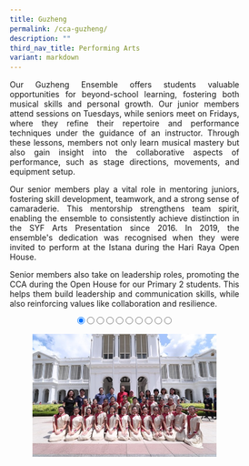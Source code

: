 ```yaml
---
title: Guzheng
permalink: /cca-guzheng/
description: ""
third_nav_title: Performing Arts
variant: markdown
---
```

<style>
* {
  margin: 0;
  padding: 0;
  box-sizing: border-box;
}

.slideshow-container {
  width: 100%;
  max-width: 700px;
  margin: auto;
  overflow: hidden;
  position: relative;
	text-align:center;
}

.slides {
  display: flex;
  transition: transform 0.5s ease; /* Smooth transition for sliding */
  width: 1000%; /* Adjust this to match the number of slides */
}

.slide {
  width: 10%; /* Each slide takes up 10% of the container (for 10 slides) */
  height: auto;
}

.slide img {
  width: 100%;
  height: auto;
  object-fit: cover;
  cursor: pointer; /* Make the images clickable */
}

/* Control the slide transition when the radio buttons are selected */
#slide1:checked ~ .slides {
  transform: translateX(0);
}

#slide2:checked ~ .slides {
  transform: translateX(-10%); /* Move to the second slide */
}

#slide3:checked ~ .slides {
  transform: translateX(-20%); /* Move to the third slide */
}

#slide4:checked ~ .slides {
  transform: translateX(-30%); /* Move to the fourth slide */
}

#slide5:checked ~ .slides {
  transform: translateX(-40%); /* Move to the fifth slide */
}

#slide6:checked ~ .slides {
  transform: translateX(-50%); /* Move to the sixth slide */
}

#slide7:checked ~ .slides {
transform: translateX(-60%); /* Move to the seventh slide */
}

#slide8:checked ~ .slides {
  transform: translateX(-70%); /* Move to the eighth slide */
}

#slide9:checked ~ .slides {
  transform: translateX(-80%); /* Move to the ninth slide */
}

#slide10:checked ~ .slides {
  transform: translateX(-90%); /* Move to the tenth slide */
}

/* Mobile Devices (up to 600px) */
@media (max-width: 600px) {
  .slide img {
    width: 100%;
    height: auto;
  }
}

/* Tablet devices (600px to 768px) */
@media (max-width: 768px) {
  .slide img {
    width: 100%;
    height: auto;
  }
}

/* Desktop devices (769px and above) */
@media (min-width: 769px) {
.slide img {
width: 80%;
height: auto;
}
}
</style>

<p style="text-align:justify">Our Guzheng Ensemble offers students valuable opportunities for beyond-school learning, fostering both musical skills and personal growth. Our junior members attend sessions on Tuesdays, while seniors meet on Fridays, where they refine their repertoire and performance techniques under the guidance of an instructor. Through these lessons, members not only learn musical mastery but also gain insight into the collaborative aspects of performance, such as stage directions, movements, and equipment setup.</p>
<p style="text-align:justify">Our senior members play a vital role in mentoring juniors, fostering skill development, teamwork, and a strong sense of camaraderie. This mentorship strengthens team spirit, enabling the ensemble to consistently achieve distinction in the SYF Arts Presentation since 2016. In 2019, the ensemble's dedication was recognised when they were invited to perform at the Istana during the Hari Raya Open House.</p>
<p style="text-align:justify">Senior members also take on leadership roles, promoting the CCA during the Open House for our Primary 2 students. This helps them build leadership and communication skills, while also reinforcing values like collaboration and resilience.</p>

<div class="slideshow-container">

<input checked="" id="slide1" name="slide" type="radio">
<input id="slide2" name="slide" type="radio">
<input id="slide3" name="slide" type="radio">
<input id="slide4" name="slide" type="radio">
<input id="slide5" name="slide" type="radio">
<input id="slide6" name="slide" type="radio">
<input id="slide7" name="slide" type="radio">
<input id="slide8" name="slide" type="radio">
<input id="slide9" name="slide" type="radio">
<input id="slide10" name="slide" type="radio">
<p></p>
<div class="slides">
<label class="slide" for="slide2">
<img alt="Image 1" src="/images/CCA%20Guzheng/G_01v.jpg">
</label>
<label class="slide" for="slide3">
<img alt="Image 2" src="/images/CCA%20Guzheng/G_02v.jpg">
</label>
<label class="slide" for="slide4">
<img alt="Image 3" src="/images/CCA%20Guzheng/G_03v.jpg">
</label>
<label class="slide" for="slide5">
<img alt="Image 4" src="/images/CCA%20Guzheng/G_04v.jpg">
</label>
<label class="slide" for="slide6">
<img alt="Image 5" src="/images/CCA%20Guzheng/G_05v.jpg">
</label>
<label class="slide" for="slide7">
<img alt="Image 6" src="/images/CCA%20Guzheng/G_06v.jpg">
</label>
<label class="slide" for="slide8">
<img alt="Image 7" src="/images/CCA%20Guzheng/G_07v.jpg">
</label>
<label class="slide" for="slide9">
<img alt="Image 8" src="/images/CCA%20Guzheng/G_08v.jpg">
</label>
<label class="slide" for="slide10">
<img alt="Image 9" src="/images/CCA%20Guzheng/G_09v.jpg">
</label>
<label class="slide" for="slide1">
<img alt="Image 10" src="/images/CCA%20Guzheng/G_10v.jpg">
</label>
</div>
</div>